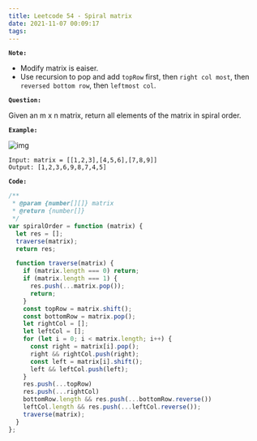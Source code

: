 ```yaml
---
title: Leetcode 54 - Spiral matrix
date: 2021-11-07 00:09:17
tags:
---
```

**`Note:`**
- Modify matrix is eaiser.
- Use recursion to pop and add `topRow` first, then `right col most`, then `reversed bottom row`, then `leftmost col`.

**`Question:`**

Given an m x n matrix, return all elements of the matrix in spiral order.

**`Example:`**

![img](https://assets.leetcode.com/uploads/2020/11/13/spiral1.jpg)
```
Input: matrix = [[1,2,3],[4,5,6],[7,8,9]]
Output: [1,2,3,6,9,8,7,4,5]
```

**`Code:`**
```javascript
/**
 * @param {number[][]} matrix
 * @return {number[]}
 */
var spiralOrder = function (matrix) {
  let res = [];
  traverse(matrix);
  return res;

  function traverse(matrix) {
    if (matrix.length === 0) return;
    if (matrix.length === 1) {
      res.push(...matrix.pop());
      return;
    }
    const topRow = matrix.shift();
    const bottomRow = matrix.pop();
    let rightCol = [];
    let leftCol = [];
    for (let i = 0; i < matrix.length; i++) {
      const right = matrix[i].pop();
      right && rightCol.push(right);
      const left = matrix[i].shift();
      left && leftCol.push(left);
    }
    res.push(...topRow)
    res.push(...rightCol)
    bottomRow.length && res.push(...bottomRow.reverse())
    leftCol.length && res.push(...leftCol.reverse());
    traverse(matrix);
  }
};
```